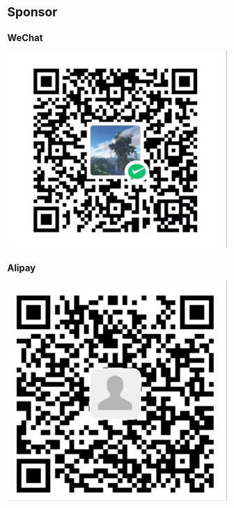 # Sponsor
## WeChat
![WeChat](/images/sponsor-wechat.png)
## Alipay
![Alipay](/images/sponsor-alipay.png)

